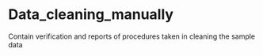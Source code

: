 # Data_cleaning_manually
Contain verification and reports of procedures taken in cleaning the sample data
